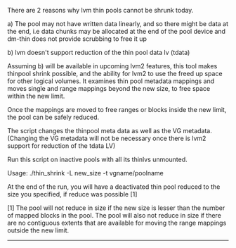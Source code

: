 There are 2 reasons why lvm thin pools cannot be shrunk today.

a) The pool may not have written data linearly, and so there might be data at 
the end, i.e data chunks may be allocated at the end of the pool device 
and dm-thin does not provide scrubbing to free it up

b) lvm doesn't support reduction of the thin pool data lv (tdata)

Assuming b) will be available in upcoming lvm2 features, this tool makes thinpool shrink possible, and the ability for lvm2 to
use the freed up space for other logical volumes. It examines thin pool metadata mappings and moves single and range 
mappings beyond the new size, to free space within the new limit. 

Once the mappings are moved to free ranges or blocks inside the new  limit, the pool can be safely reduced. 

The script changes the thinpool meta data as well as the VG metadata. (Changing the VG metadata will not be necessary once there is 
lvm2 support for reduction of the tdata LV)

Run this script on inactive pools with all its thinlvs unmounted.

Usage:
./thin_shrink -L new_size -t vgname/poolname

At the end of the run, you will have a deactivated thin pool reduced to the size you specified, if reduce was possible [1]

[1] The pool will not reduce in size if the new size is lesser than the number of
mapped blocks in the pool. The pool will also not reduce in size if there are no contiguous extents that 
are available for moving the range mappings outside the new limit. 

-----------------------------------

